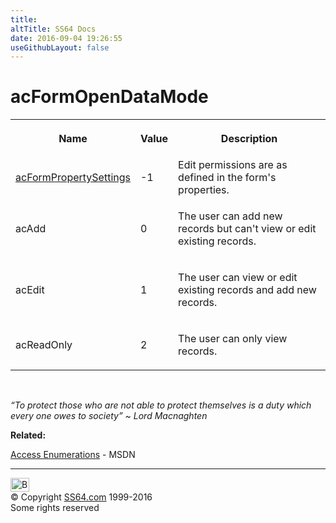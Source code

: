```yaml
---
title:
altTitle: SS64 Docs
date: 2016-09-04 19:26:55
useGithubLayout: false
---
```

<!-- #BeginLibraryItem "/Library/head_access.lbi" --><!-- #EndLibraryItem --><h1>acFormOpenDataMode</h1>
<table>
<tbody><tr><th><p>Name</p></th><th><p>Value</p></th><th><p>Description</p></th></tr>
<tr>
<td><u>acFormPropertySettings</u></td>
<td>-1</td>
<td>Edit permissions are as defined in  the form's properties.</td>
</tr>
<tr><td><p>acAdd</p></td><td><p>0</p></td>
<td><p>The user can add new records but can't view or edit existing records.</p></td></tr>
<tr><td><p>acEdit</p></td><td><p>1</p></td><td><p>The user can view or edit existing records and add new records.</p></td></tr>
<tr><td><p>acReadOnly</p></td><td><p>2</p></td><td><p>The user can only view records.</p></td></tr></tbody></table>
<p class="quote">&nbsp;</p>
<p class="quote"><i>“To protect those who are not able to protect themselves is a duty which every one owes to society” ~ Lord Macnaghten</i></p>
<p><b>Related:</b></p>
<p><a href="http://msdn.microsoft.com/en-us/library/ff841597.aspx">Access Enumerations</a> - MSDN </p><!-- #BeginLibraryItem "/Library/foot_access.lbi" --><p>
<!-- access -->

<hr>
<div id="bl" class="footer"><a href="acformopendatamode.html#"><img src="../images/top.png" width="30" height="22" alt="Back to the Top"></a></div>
<div id="br" class="footer, tagline">© Copyright <a href="http://ss64.com/">SS64.com</a> 1999-2016<br>
Some rights reserved</div><!-- #EndLibraryItem -->

